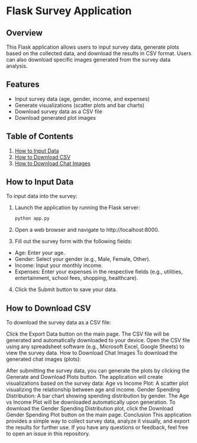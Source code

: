 # Flask Survey Application

## Overview

This Flask application allows users to input survey data, generate plots based on the collected data, and download the results in CSV format. Users can also download specific images generated from the survey data analysis.

## Features

- Input survey data (age, gender, income, and expenses)
- Generate visualizations (scatter plots and bar charts)
- Download survey data as a CSV file
- Download generated plot images

## Table of Contents

1. [How to Input Data](#how-to-input-data)
2. [How to Download CSV](#how-to-download-csv)
3. [How to Download Chat Images](#how-to-download-chat-images)

## How to Input Data

To input data into the survey:

1. Launch the application by running the Flask server:
   ```bash
   python app.py
   
2. Open a web browser and navigate to http://localhost:8000.

3. Fill out the survey form with the following fields:

 - Age: Enter your age.
 - Gender: Select your gender (e.g., Male, Female, Other).
 - Income: Input your monthly income.
 - Expenses: Enter your expenses in the respective fields (e.g., utilities, entertainment, school fees, shopping, healthcare).
4. Click the Submit button to save your data.
   
## How to Download CSV

To download the survey data as a CSV file:

Click the Export Data button on the main page.
The CSV file will be generated and automatically downloaded to your device.
Open the CSV file using any spreadsheet software (e.g., Microsoft Excel, Google Sheets) to view the survey data.
How to Download Chat Images
To download the generated chat images (plots):

After submitting the survey data, you can generate the plots by clicking the Generate and Download Plots button.
The application will create visualizations based on the survey data:
Age vs Income Plot: A scatter plot visualizing the relationship between age and income.
Gender Spending Distribution: A bar chart showing spending distribution by gender.
The Age vs Income Plot will be downloaded automatically upon generation. To download the Gender Spending Distribution plot, click the Download Gender Spending Plot button on the main page.
Conclusion
This application provides a simple way to collect survey data, analyze it visually, and export the results for further use. If you have any questions or feedback, feel free to open an issue in this repository.
